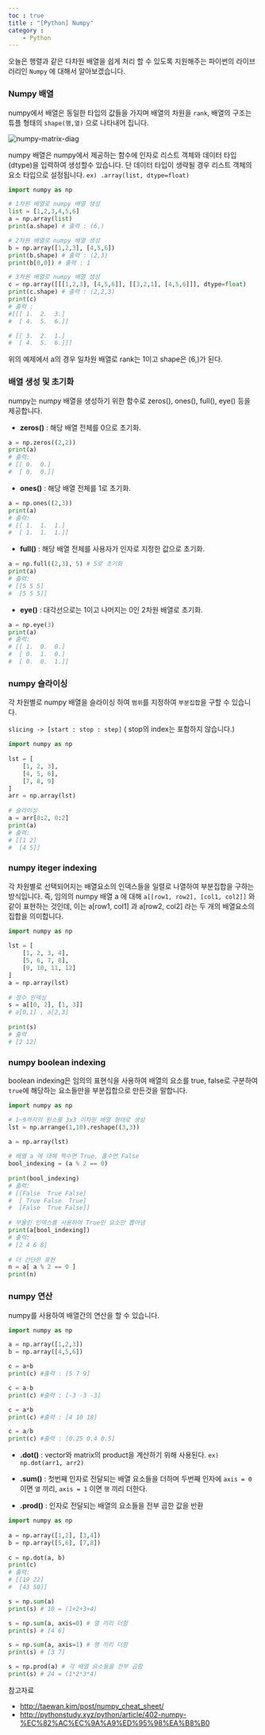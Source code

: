 ```yaml
---
toc : true
title : "[Python] Numpy"
category : 
    - Python
---
```

오늘은 행렬과 같은 다차원 배열을 쉽게 처리 할 수 있도록 지원해주는 파이썬의 라이브러리인 `Numpy` 에 대해서 알아보겠습니다. 
### Numpy 배열
numpy에서 배열은 동일한 타입의 값들을 가지며 배열의 차원을 `rank`, 배열의 구조는 튜플 형태의 `shape(행,열)` 으로 나타내어 집니다.

![numpy-matrix-diag](/assets/images/numpy-matrix-diag.png)

numpy 배열은 numpy에서 제공하는 함수에 인자로 리스트 객체와 데이터 타입 $($dtype)을 입력하여 생성할수 있습니다. 단 데이터 타입이 생략될 경우 리스트 객체의 요소 타입으로 설정됩니다. `ex) .array(list, dtype=float)`

``` python
import numpy as np

# 1차원 배열로 numpy 배열 생성
list = [1,2,3,4,5,6]
a = np.array(list)
print(a.shape) # 출력 : (6,)

# 2차원 배열로 numpy 배열 생성
b = np.array([1,2,3], [4,5,6])
print(b.shape) # 출력 : (2,3) 
print(b[0,0]) # 출력 : 1

# 3차원 배열로 numpy 배열 생성
c = np.array([[[1,2,3], [4,5,6]], [[3,2,1], [4,5,6]]], dtype=float)
print(c.shape) # 출력 : (2,2,3)
print(c)
# 출력 : 
#[[[ 1.  2.  3.]
#  [ 4.  5.  6.]]

# [[ 3.  2.  1.]
#  [ 4.  5.  6.]]]
```
위의 예제에서 a의 경우 일차원 배열로 rank는 1이고 shape은 (6,)가 된다.

### 배열 생성 및 초기화
numpy는 numpy 배열을 생성하기 위한 함수로 zeros$($), ones$($), full$($), eye$($) 등을 제공합니다.

- **zeros$($)** : 해당 배열 전체를 0으로 초기화.
``` python
a = np.zeros((2,2))
print(a)
# 출력:
# [[ 0.  0.]
#  [ 0.  0.]]
```
- **ones$($)** : 해당 배열 전체를 1로 초기화.
``` python
a = np.ones((2,3))
print(a)
# 출력:
# [[ 1.  1.  1.]
#  [ 1.  1.  1.]]
```
- **full$($)** : 해당 배열 전체를 사용자가 인자로 지정한 값으로 초기화.
``` python
a = np.full((2,3), 5) # 5로 초기화
print(a)
# 출력:
# [[5 5 5]
#  [5 5 5]]
```
- **eye$($)** : 대각선으로는 1이고 나머지는 0인 2차원 배열로 초기화.
``` python
a = np.eye(3)
print(a)
# 출력:
# [[ 1.  0.  0.]
#  [ 0.  1.  0.]
#  [ 0.  0.  1.]]
```

### numpy 슬라이싱
각 차원별로 numpy 배열을 슬라이싱 하여 `범위`를 지정하여 `부분집합`을 구할 수 있습니다.

`slicing -> [start : stop : step]`
$($ stop의 index는 포함하지 않습니다.)

``` python
import numpy as np
 
lst = [
    [1, 2, 3],
    [4, 5, 6],
    [7, 8, 9]
]
arr = np.array(lst)
 
# 슬라이싱
a = arr[0:2, 0:2]
print(a)
# 출력:
# [[1 2]
#  [4 5]]
```

### numpy iteger indexing
각 차원별로 선택되어지는 배열요소의 인덱스들을 일렬로 나열하여 부분집합을 구하는 방식입니다. 즉, 임의의 numpy 배열 a 에 대해 `a[[row1, row2], [col1, col2]]` 와 같이 표현하는 것인데, 이는 a[row1, col1] 과 a[row2, col2] 라는 두 개의 배열요소의 집합을 의미합니다.

``` python
import numpy as np
 
lst = [
    [1, 2, 3, 4],
    [5, 6, 7, 8],
    [9, 10, 11, 12]
]
a = np.array(lst)
 
# 정수 인덱싱
s = a[[0, 2], [1, 3]]
# a[0,1] , a[2,3]
 
print(s)
# 출력
# [2 12]
``` 
### numpy boolean indexing
boolean indexing은 임의의 표현식을 사용하여 배열의 요소를 true, false로 구분하여 `true`에 해당하는 요소들만을 부분집합으로 만든것을 말합니다.

``` python
import numpy as np

# 1~9까지의 원소를 3x3 이차원 배열 형태로 생성
lst = np.arrange(1,10).reshape((3,3))

a = np.array(lst)
 
# 배열 a 에 대해 짝수면 True, 홀수면 False 
bool_indexing = (a % 2 == 0)
 
print(bool_indexing)
# 출력: 
# [[False  True False]
#  [ True False  True]
#  [False  True False]]
 
# 부울린 인덱스를 사용하여 True인 요소만 뽑아냄
print(a[bool_indexing])
# 출력:
# [2 4 6 8]
 
# 더 간단한 표현
n = a[ a % 2 == 0 ]
print(n)
```

### numpy 연산
numpy를 사용하여 배열간의 연산을 할 수 있습니다.

``` python
import numpy as np

a = np.array([1,2,3])
b = np.array([4,5,6])

c = a+b 
print(c) #출력 : [5 7 9]

c = a-b
print(c) #출력 : [-3 -3 -3]

c = a*b
print(c) #출력 : [4 10 18]

c = a/b
print(c) #출력 : [0.25 0.4 0.5]
```

- **.dot$($)** : vector와 matrix의 product을 계산하기 위해 사용된다. `ex) np.dot(arr1, arr2)`

- **.sum$($)** : 첫번째 인자로 전달되는 배열 요소들을 더하며 두번째 인자에 `axis = 0` 이면 `열` 끼리, `axis = 1` 이면 `행` 끼리 더한다.

- **.prod$($)** : 인자로 전달되는 배열의 요소들을 전부 곱한 값을 반환

``` python
import numpy as np
 
a = np.array([1,2], [3,4])
b = np.array([5,6], [7,8])
 
c = np.dot(a, b)
print(c)
# 출력:
# [[19 22]
#  [43 50]]    

s = np.sum(a)
print(s) # 10 = (1+2+3+4)

s = np.sum(a, axis=0) # 열 끼리 더함
print(s) # [4 6]

s = np.sum(a, axis=1) # 행 끼리 더함
print(s) # [3 7]

s = np.prod(a) # 각 배열 요소들을 전부 곱함
print(s) # 24 = (1*2*3*4)
```
참고자료
- http://taewan.kim/post/numpy_cheat_sheet/
- http://pythonstudy.xyz/python/article/402-numpy-%EC%82%AC%EC%9A%A9%ED%95%98%EA%B8%B0